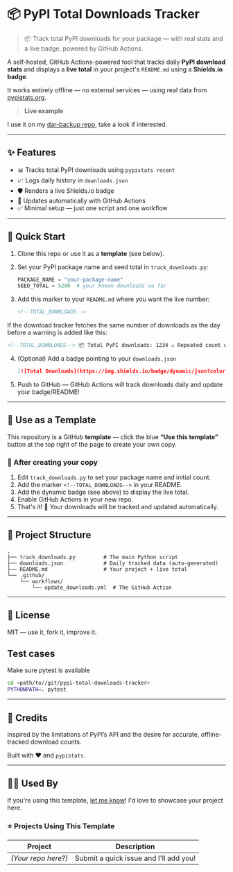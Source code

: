 # 📦 PyPI Total Downloads Tracker

> 📦 Track total PyPI downloads for your package — with real stats and a live badge, powered by GitHub Actions.

A self-hosted, GitHub Actions-powered tool that tracks daily **PyPI download stats** and displays a **live total** in your project's `README.md` using a **Shields.io badge**.

It works entirely offline — no external services — using real data from [pypistats.org](https://pypistats.org/).

> **Live example**

I use it on my [dar-backup repo](https://github.com/per2jensen/dar-backup), take a look if interested.

---

## ✨ Features

- 📊 Tracks total PyPI downloads using `pypistats recent`
- 📈 Logs daily history in `downloads.json`
- 🛡️ Renders a live Shields.io badge
- 🔁 Updates automatically with GitHub Actions
- ✅ Minimal setup — just one script and one workflow

---

## 🚀 Quick Start

1. Clone this repo or use it as a **template** (see below).
2. Set your PyPI package name and seed total in `track_downloads.py`:

   ```python
   PACKAGE_NAME = "your-package-name"
   SEED_TOTAL = 5200  # your known downloads so far
   ```

3. Add this marker to your `README.md` where you want the live number:

   ```markdown
   <!--TOTAL_DOWNLOADS-->
   ```

If the download tracker fetches the same number of downloads as the day before a warning is added like this:

   ```markdown
<!--TOTAL_DOWNLOADS--> 📦 Total PyPI downloads: 1234 ⚠️ Repeated count updated daily.
   ```

4. (Optional) Add a badge pointing to your `downloads.json`

   ```markdown
   [![Total Downloads](https://img.shields.io/badge/dynamic/json?color=blue&label=Total%20Downloads&query=total&url=https://raw.githubusercontent.com/YOUR_USERNAME/YOUR_REPO/main/downloads.json)](https://pypi.org/project/YOUR_PACKAGE/)
   ```

5. Push to GitHub — GitHub Actions will track downloads daily and update your badge/README!

---

## 🧪 Use as a Template

This repository is a GitHub **template** — click the blue  **“Use this template”** button at the top right of the page to create your own copy.

### 🧰 After creating your copy

1. Edit `track_downloads.py` to set your package name and initial count.
2. Add the marker `<!--TOTAL_DOWNLOADS-->` in your README.
3. Add the dynamic badge (see above) to display the live total.
4. Enable GitHub Actions in your new repo.
5. That's it! 🎉 Your downloads will be tracked and updated automatically.

---

## 📁 Project Structure

``` text
.
├── track_downloads.py         # The main Python script
├── downloads.json             # Daily tracked data (auto-generated)
├── README.md                  # Your project + live total
└── .github/
    └── workflows/
        └── update_downloads.yml  # The GitHub Action
```

---

## 📖 License

MIT — use it, fork it, improve it.

## Test cases

Make sure pytest is available

``` bash
cd <path/to//git/pypi-total-downloads-tracker>
PYTHONPATH=. pytest
```

---

## 🙌 Credits

Inspired by the limitations of PyPI’s API and the desire for accurate, offline-tracked download counts.

Built with ❤️ and `pypistats`.

---

## 🙋‍♀️ Used By

If you're using this template, [let me know](https://github.com/per2jensen/pypi-total-downloads-tracker/issues/new?template=template-used.md)!
I'd love to showcase your project here.

### ⭐ Projects Using This Template

| Project | Description |
|---------|-------------|
| *(Your repo here?)* | Submit a quick issue and I'll add you! |
